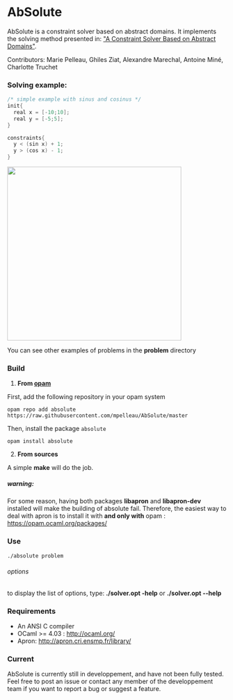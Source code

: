# AbSolute

AbSolute is a constraint solver based on abstract domains. It implements the solving method presented in: ["A Constraint Solver Based on Abstract Domains"](https://hal.archives-ouvertes.fr/hal-00785604/file/Pelleau_Mine_Truchet_Benhamou.pdf).

Contributors: Marie Pelleau, Ghiles Ziat, Alexandre Marechal, Antoine Miné, Charlotte Truchet

### Solving example:

```c
/* simple example with sinus and cosinus */
init{
  real x = [-10;10];
  real y = [-5;5];
}

constraints{
  y < (sin x) + 1;
  y > (cos x) - 1;
}
```
<img src="https://github.com/mpelleau/AbSolute/blob/master/imgs/t2.png" width="400" height="400">

You can see other examples of problems in the **problem** directory

### Build

1. __From [opam](https://opam.ocaml.org/)__

First, add the following repository in your opam system

    opam repo add absolute https://raw.githubusercontent.com/mpelleau/AbSolute/master

Then, install the package ```absolute```

    opam install absolute

2. __From sources__

A simple **make** will do the job.

##### warning:
For some reason, having both packages **libapron** and **libapron-dev** installed will make the building of absolute fail.
Therefore, the easiest way to deal with apron is to install it with **and only with** opam : https://opam.ocaml.org/packages/

### Use
```sh
./absolute problem
```

###### options
to display the list of options, type: **./solver.opt -help** or **./solver.opt --help**


### Requirements
- An ANSI C compiler
- OCaml >= 4.03 : http://ocaml.org/
- Apron: http://apron.cri.ensmp.fr/library/

### Current
AbSolute is currently still in developpement, and have not been fully tested.
Feel free to post an issue or contact any member of the developpement team if you want to report a bug or suggest a feature.
